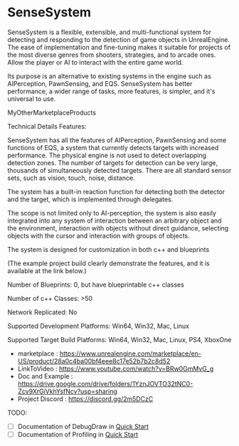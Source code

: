 # SenseSystem

SenseSystem is a flexible, extensible, and multi-functional system for detecting and responding to the detection of game objects in UnrealEngine. The ease of implementation and fine-tuning makes it suitable for projects of the most diverse genres from shooters, strategies, and to arcade ones. Allow the player or AI to interact with the entire game world.

Its purpose is an alternative to existing systems in the engine such as AIPerception, PawnSensing, and EQS. SenseSystem has better performance, a wider range of tasks, more features, is simpler, and it's universal to use.

MyOtherMarketplaceProducts

Technical Details
Features:

SenseSystem has all the features of AIPerception, PawnSensing and some functions of EQS, a system that currently detects targets with increased performance. The physical engine is not used to detect overlapping detection zones. The number of targets for detection can be very large, thousands of simultaneously detected targets. There are all standard sensor sets, such as vision, touch, noise, distance.

The system has a built-in reaction function for detecting both the detector and the target, which is implemented through delegates.

The scope is not limited only to AI-perception, the system is also easily integrated into any system of interaction between an arbitrary object and the environment, interaction with objects without direct guidance, selecting objects with the cursor and interaction with groups of objects.

The system is designed for customization in both c++ and blueprints

(The example project build clearly demonstrate the features, and it is available at the link below.)

Number of Blueprints: 0, but have blueprintable c++ classes

Number of c++ Classes: >50

Network Replicated: No

Supported Development Platforms: Win64, Win32, Mac, Linux

Supported Target Build Platforms: Win64, Win32, Mac, Linux, PS4, XboxOne

- marketplace : https://www.unrealengine.com/marketplace/en-US/product/28a0c4ba00bf4eee8c17e52b7b2c8d52
- LinkToVideo : https://www.youtube.com/watch?v=BRw0GmMvG_g
- Doc and Example : https://drive.google.com/drive/folders/1YznJOVTO32tNC0-Zcv9XrGiVkhYsfNcv?usp=sharing
- Project Discord : https://discord.gg/2m5DCzC

TODO:
- [ ] Documentation of DebugDraw in [Quick Start](./doc/en/quick-start.md)
- [ ] Documentation of Profiling in [Quick Start](./doc/en/quick-start.md)
